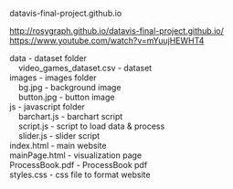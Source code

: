 datavis-final-project.github.io

http://rosygraph.github.io/datavis-final-project.github.io/ <br>
https://www.youtube.com/watch?v=mYuujHEWHT4

data - dataset folder <br>
&nbsp; &nbsp; video_games_dataset.csv - dataset <br>
images - images folder <br>
&nbsp; &nbsp;  bg.jpg - background image <br>
&nbsp; &nbsp;  button.jpg - button image <br>
js - javascript folder <br>
&nbsp; &nbsp;  barchart.js - barchart script <br>
&nbsp; &nbsp;  script.js - script to load data & process <br>
&nbsp; &nbsp;  slider.js - slider script <br>
index.html - main website <br>
mainPage.html - visualization page <br>
ProcessBook.pdf - ProcessBook pdf <br>
styles.css - css file to format website <br>


